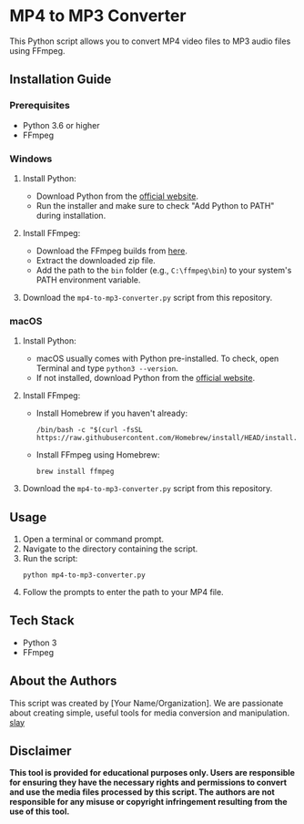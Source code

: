 # MP4 to MP3 Converter

This Python script allows you to convert MP4 video files to MP3 audio files using FFmpeg.

## Installation Guide

### Prerequisites

- Python 3.6 or higher
- FFmpeg

### Windows

1. Install Python:
   - Download Python from the [official website](https://www.python.org/downloads/windows/).
   - Run the installer and make sure to check "Add Python to PATH" during installation.

2. Install FFmpeg:
   - Download the FFmpeg builds from [here](https://ffmpeg.org/download.html#build-windows).
   - Extract the downloaded zip file.
   - Add the path to the `bin` folder (e.g., `C:\ffmpeg\bin`) to your system's PATH environment variable.

3. Download the `mp4-to-mp3-converter.py` script from this repository.

### macOS

1. Install Python:
   - macOS usually comes with Python pre-installed. To check, open Terminal and type `python3 --version`.
   - If not installed, download Python from the [official website](https://www.python.org/downloads/mac-osx/).

2. Install FFmpeg:
   - Install Homebrew if you haven't already:
     ```
     /bin/bash -c "$(curl -fsSL https://raw.githubusercontent.com/Homebrew/install/HEAD/install.sh)"
     ```
   - Install FFmpeg using Homebrew:
     ```
     brew install ffmpeg
     ```

3. Download the `mp4-to-mp3-converter.py` script from this repository.

## Usage

1. Open a terminal or command prompt.
2. Navigate to the directory containing the script.
3. Run the script:
   ```
   python mp4-to-mp3-converter.py
   ```
4. Follow the prompts to enter the path to your MP4 file.

## Tech Stack

- Python 3
- FFmpeg

## About the Authors
[](https://scontent.fcgy3-1.fna.fbcdn.net/v/t39.30808-6/461803950_1083722689757074_6494730492808758737_n.jpg?_nc_cat=103&ccb=1-7&_nc_sid=6ee11a&_nc_eui2=AeG8L-XYZBRITmvwxabmotJEtgnGXuEcmlC2CcZe4RyaUJ66fwP9TTbHSGlW8c6OOnDzhPJ1gX2iNWDedCT-vRGx&_nc_ohc=fMP6RhhwEpUQ7kNvgGL4wll&_nc_ht=scontent.fcgy3-1.fna&_nc_gid=AkewAnMpMJQHo6Xbeq1vojO&oh=00_AYCNyDVXdYU1jKCz36i7Vg0qRU0BJzoD0Zf8ejyt4Juctw&oe=670AD74B)
This script was created by [Your Name/Organization]. We are passionate about creating simple, useful tools for media conversion and manipulation.
[slay](https://www.facebook.com/izzy.deniega.24)
## Disclaimer

**This tool is provided for educational purposes only. Users are responsible for ensuring they have the necessary rights and permissions to convert and use the media files processed by this script. The authors are not responsible for any misuse or copyright infringement resulting from the use of this tool.**
